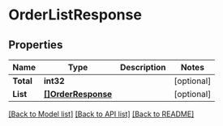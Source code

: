 # OrderListResponse

## Properties
Name | Type | Description | Notes
------------ | ------------- | ------------- | -------------
**Total** | **int32** |  | [optional] 
**List** | [**[]OrderResponse**](OrderResponse.md) |  | [optional] 

[[Back to Model list]](../README.md#documentation-for-models) [[Back to API list]](../README.md#documentation-for-api-endpoints) [[Back to README]](../README.md)


